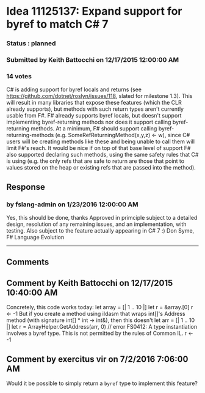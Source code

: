 # Idea 11125137: Expand support for byref to match C# 7 #

### Status : planned

### Submitted by Keith Battocchi on 12/17/2015 12:00:00 AM

### 14 votes

C# is adding support for byref locals and returns (see https://github.com/dotnet/roslyn/issues/118, slated for milestone 1.3). This will result in many libraries that expose these features (which the CLR already supports), but methods with such return types aren't currently usable from F#. F# already supports byref locals, but doesn't support implementing byref-returning methods nor does it support calling byref-returning methods.
At a minimum, F# should support calling byref-returning-methods (e.g. SomeRefReturningMethod(x,y,z) <- w), since C# users will be creating methods like these and being unable to call them will limit F#'s reach.
It would be nice if on top of that base level of support F# also supported declaring such methods, using the same safety rules that C# is using (e.g. the only refs that are safe to return are those that point to values stored on the heap or existing refs that are passed into the method).



## Response 
### by fslang-admin on 1/23/2016 12:00:00 AM

Yes, this should be done, thanks
Approved in primciple subject to a detailed design, resolution of any remaining issues, and an implementation, with testing. Also subject to the feature actually appearing in C# 7 :)
Don Syme, F# Language Evolution

------------------------
## Comments


## Comment by Keith Battocchi on 12/17/2015 10:40:00 AM
Concretely, this code works today:
let array = [| 1 .. 10 |]
let r = &array.[0]
r <- -1
But if you create a method using ildasm that wraps int[]'s Address method (with signature int[] * int -> int&), then this doesn't
let arr = [| 1 .. 10 |]
let r = ArrayHelper.GetAddress(arr, 0) // error FS0412: A type instantiation involves a byref type. This is not permitted by the rules of Common IL.
r <- -1


## Comment by exercitus vir on 7/2/2016 7:06:00 AM
Would it be possible to simply return a `byref` type to implement this feature?

